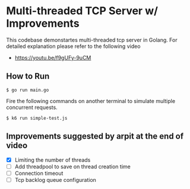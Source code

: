 Multi-threaded TCP Server w/ Improvements
===

This codebase demonstartes multi-threaded tcp server in Golang.
For detailed explanation please refer to the following video

- https://youtu.be/f9gUFy-9uCM

## How to Run

```
$ go run main.go
```

Fire the following commands on another terminal to simulate
multiple concurrent requests.

```
$ k6 run simple-test.js
```

## Improvements suggested by arpit at the end of video

- [x] Limiting the number of threads
- [ ] Add threadpool to save on thread creation time
- [ ] Connection timeout
- [ ] Tcp backlog queue configuration
